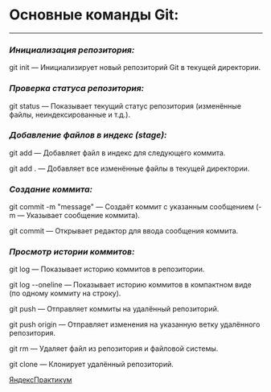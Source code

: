 # **Основные команды Git:**

---

### *Инициализация репозитория:*
git init — Инициализирует новый репозиторий Git в текущей директории.

### *Проверка статуса репозитория:*
git status — Показывает текущий статус репозитория (изменённые файлы, неиндексированные и т.д.).

### *Добавление файлов в индекс (stage):*
git add <file> — Добавляет файл в индекс для следующего коммита.

git add . — Добавляет все изменённые файлы в текущей директории.

### *Создание коммита:*
git commit -m "message" — Создаёт коммит с указанным сообщением (-m — Указывает сообщение коммита).

git commit — Открывает редактор для ввода сообщения коммита.

### *Просмотр истории коммитов:*
git log — Показывает историю коммитов в репозитории.

git log --oneline — Показывает историю коммитов в компактном виде (по одному коммиту на строку).

git push — Отправляет коммиты на удалённый репозиторий.

git push origin <branch-name> — Отправляет изменения на указанную ветку удалённого репозитория.

git rm <file> — Удаляет файл из репозитория и файловой системы.

git clone <url> — Клонирует удалённый репозиторий.

[ЯндексПрактикум](https://practicum.yandex.ru "Обучение!")